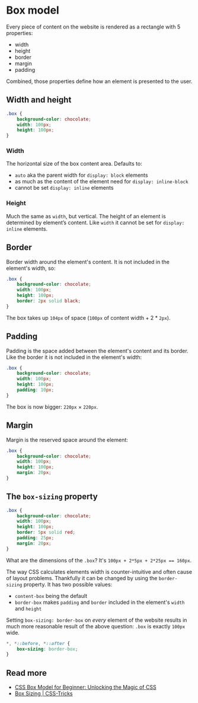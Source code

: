 # Box model

Every piece of content on the website is rendered as a rectangle with 5 properties:

- width
- height
- border
- margin
- padding

Combined, those properties define how an element is presented to the user.

[](codepen://maciej-kucharski/ZmQLbY)

## Width and height

```css
.box {
    background-color: chocolate;
    width: 100px;
    height: 100px;
}
```

### Width

The horizontal size of the box content area. Defaults to:
- `auto` aka the parent width for `display: block` elements
- as much as the content of the element need for `display: inline-block`
- cannot be set `display: inline` elements

### Height

Much the same as `width`, but vertical. The height of an element is determined by element’s content. 
Like `width` it cannot be set for `display: inline` elements.

## Border

Border width around the element's content. It is not included in the element's width, so:
```css
.box {
    background-color: chocolate;
    width: 100px;
    height: 100px;
    border: 2px solid black;
}
```
The box takes up `104px` of space (`100px` of content width + 2 * `2px`).

## Padding

Padding is the space added between the element's content and its border. 
Like the border it is not included in the element's width:

```css
.box {
    background-color: chocolate;
    width: 100px;
    height: 100px;
    padding: 10px;
}
```

The box is now bigger: `220px` × `220px`.

## Margin

Margin is the reserved space around the element:

```css
.box {
    background-color: chocolate;
    width: 100px;
    height: 100px;
    margin: 20px;
}
```

## The `box-sizing` property
```css
.box {
    background-color: chocolate;
    width: 100px;
    height: 100px;
    border: 5px solid red;
    padding: 25px; 
    margin: 20px;
}
```
What are the dimensions of the `.box`? It's `100px + 2*5px + 2*25px == 160px`.

The way CSS calculates elements width is counter-intuitive and often cause of layout problems.
Thankfully it can be changed by using the `border-sizing` property. 
It has two possible values: 
- `content-box` being the default
- `border-box` makes `padding` and `border` included in the element's `width` and `height`

Setting `box-sizing: border-box` on *every* element of the website results in much more 
reasonable result of the above question: `.box` is exactly `100px` wide.

```css
*, *::before, *::after {
    box-sizing: border-box;
}
```

## Read more

- [CSS Box Model for Beginner: Unlocking the Magic of CSS](https://hackernoon.com/css-box-model-45ecf4ac219e)
- [Box Sizing | CSS-Tricks](https://css-tricks.com/box-sizing/)